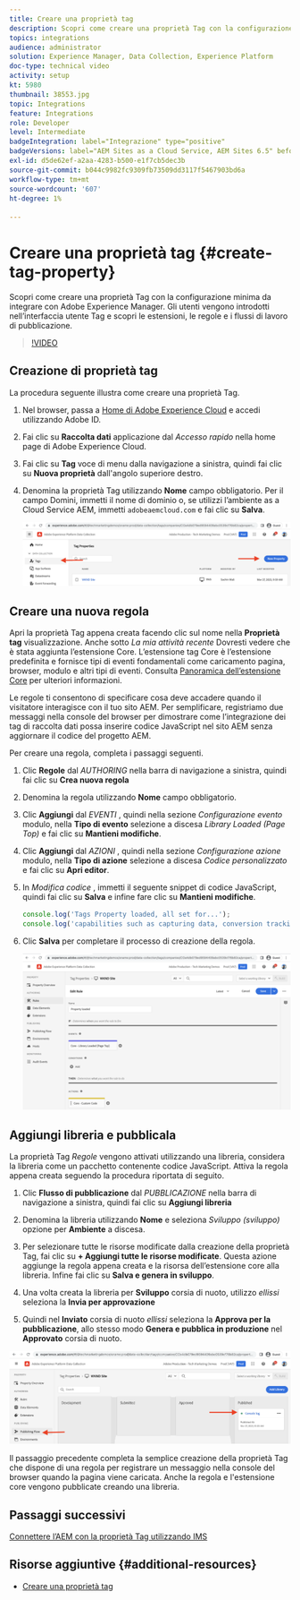 ```yaml
---
title: Creare una proprietà tag
description: Scopri come creare una proprietà Tag con la configurazione minima da integrare con l’AEM. Gli utenti vengono introdotti nell’interfaccia utente Tag e scopri le estensioni, le regole e i flussi di lavoro di pubblicazione.
topics: integrations
audience: administrator
solution: Experience Manager, Data Collection, Experience Platform
doc-type: technical video
activity: setup
kt: 5980
thumbnail: 38553.jpg
topic: Integrations
feature: Integrations
role: Developer
level: Intermediate
badgeIntegration: label="Integrazione" type="positive"
badgeVersions: label="AEM Sites as a Cloud Service, AEM Sites 6.5" before-title="false"
exl-id: d5de62ef-a2aa-4283-b500-e1f7cb5dec3b
source-git-commit: b044c9982fc9309fb73509dd3117f5467903bd6a
workflow-type: tm+mt
source-wordcount: '607'
ht-degree: 1%

---
```


# Creare una proprietà tag {#create-tag-property}

Scopri come creare una proprietà Tag con la configurazione minima da integrare con Adobe Experience Manager. Gli utenti vengono introdotti nell’interfaccia utente Tag e scopri le estensioni, le regole e i flussi di lavoro di pubblicazione.

>[!VIDEO](https://video.tv.adobe.com/v/38553?quality=12&learn=on)

## Creazione di proprietà tag

La procedura seguente illustra come creare una proprietà Tag.

1. Nel browser, passa a [Home di Adobe Experience Cloud](https://experience.adobe.com/) e accedi utilizzando Adobe ID.

1. Fai clic su **Raccolta dati** applicazione dal _Accesso rapido_ nella home page di Adobe Experience Cloud.

1. Fai clic su **Tag** voce di menu dalla navigazione a sinistra, quindi fai clic su **Nuova proprietà** dall&#39;angolo superiore destro.

1. Denomina la proprietà Tag utilizzando **Nome** campo obbligatorio. Per il campo Domini, immetti il nome di dominio o, se utilizzi l’ambiente as a Cloud Service AEM, immetti `adobeaemcloud.com` e fai clic su **Salva**.

   ![Proprietà tag](assets/tag-properties.png)

## Creare una nuova regola

Apri la proprietà Tag appena creata facendo clic sul nome nella **Proprietà tag** visualizzazione. Anche sotto _La mia attività recente_ Dovresti vedere che è stata aggiunta l’estensione Core. L’estensione tag Core è l’estensione predefinita e fornisce tipi di eventi fondamentali come caricamento pagina, browser, modulo e altri tipi di eventi. Consulta [Panoramica dell’estensione Core](https://experienceleague.adobe.com/docs/experience-platform/tags/extensions/client/core/overview.html) per ulteriori informazioni.

Le regole ti consentono di specificare cosa deve accadere quando il visitatore interagisce con il tuo sito AEM. Per semplificare, registriamo due messaggi nella console del browser per dimostrare come l’integrazione dei tag di raccolta dati possa inserire codice JavaScript nel sito AEM senza aggiornare il codice del progetto AEM.

Per creare una regola, completa i passaggi seguenti.

1. Clic **Regole** dal _AUTHORING_ nella barra di navigazione a sinistra, quindi fai clic su **Crea nuova regola**

1. Denomina la regola utilizzando **Nome** campo obbligatorio.

1. Clic **Aggiungi** dal _EVENTI_ , quindi nella sezione _Configurazione evento_ modulo, nella **Tipo di evento** selezione a discesa _Library Loaded (Page Top)_ e fai clic su **Mantieni modifiche**.

1. Clic **Aggiungi** dal _AZIONI_ , quindi nella sezione _Configurazione azione_ modulo, nella **Tipo di azione** selezione a discesa _Codice personalizzato_ e fai clic su **Apri editor**.

1. In _Modifica codice_ , immetti il seguente snippet di codice JavaScript, quindi fai clic su **Salva** e infine fare clic su **Mantieni modifiche**.

   ```javascript
   console.log('Tags Property loaded, all set for...');
   console.log('capabilities such as capturing data, conversion tracking and delivering unique and personalized experiences');
   ```

1. Clic **Salva** per completare il processo di creazione della regola.

   ![Nuova regola](assets/new-rule.png)

## Aggiungi libreria e pubblicala

La proprietà Tag _Regole_ vengono attivati utilizzando una libreria, considera la libreria come un pacchetto contenente codice JavaScript. Attiva la regola appena creata seguendo la procedura riportata di seguito.

1. Clic **Flusso di pubblicazione** dal _PUBBLICAZIONE_ nella barra di navigazione a sinistra, quindi fai clic su **Aggiungi libreria**

1. Denomina la libreria utilizzando **Nome** e seleziona _Sviluppo (sviluppo)_ opzione per **Ambiente** a discesa.

1. Per selezionare tutte le risorse modificate dalla creazione della proprietà Tag, fai clic su **+ Aggiungi tutte le risorse modificate**. Questa azione aggiunge la regola appena creata e la risorsa dell’estensione core alla libreria. Infine fai clic su **Salva e genera in sviluppo**.

1. Una volta creata la libreria per **Sviluppo** corsia di nuoto, utilizzo _ellissi_ seleziona la **Invia per approvazione**

1. Quindi nel **Inviato** corsia di nuoto _ellissi_ seleziona la **Approva per la pubblicazione**, allo stesso modo **Genera e pubblica in produzione** nel **Approvato** corsia di nuoto.

![Libreria pubblicata](assets/published-library.png)


Il passaggio precedente completa la semplice creazione della proprietà Tag che dispone di una regola per registrare un messaggio nella console del browser quando la pagina viene caricata. Anche la regola e l&#39;estensione core vengono pubblicate creando una libreria.

## Passaggi successivi

[Connettere l’AEM con la proprietà Tag utilizzando IMS](connect-aem-tag-property-using-ims.md)


## Risorse aggiuntive {#additional-resources}

* [Creare una proprietà tag](https://experienceleague.adobe.com/docs/platform-learn/implement-in-websites/configure-tags/create-a-property.html)
